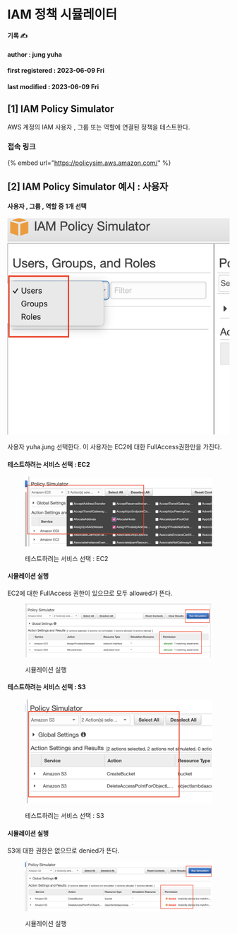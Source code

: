 # IAM 정책 시뮬레이터

**기록 ✍️**

#### author : jung yuha

#### first registered : 2023-06-09 Fri

#### last modified : 2023-06-09 Fri



## \[1] IAM Policy Simulator

AWS 계정의 IAM 사용자 , 그룹 또는 역할에 연결된 정책을 테스트한다.

### 접속 링크&#x20;

{% embed url="https://policysim.aws.amazon.com/" %}

## \[2] IAM Policy Simulator 예시 : 사용자

#### 사용자 , 그룹 , 역할 중 1개 선택

![](<../.gitbook/assets/image (16) (1) (2).png>)

사용자 yuha.jung 선택한다. 이 사용자는 EC2에 대한 FullAccess권한만을 가진다.

#### 테스트하려는 서비스 선택 : EC2

<figure><img src="../.gitbook/assets/image (7) (2) (2).png" alt=""><figcaption><p> 테스트하려는 서비스 선택 : EC2</p></figcaption></figure>

#### 시뮬레이션 실행

EC2에 대한 FullAccess 권한이 있으므로 모두 allowed가 뜬다.

<figure><img src="../.gitbook/assets/image (3) (1).png" alt=""><figcaption><p> 시뮬레이션 실행</p></figcaption></figure>

#### 테스트하려는 서비스 선택 : S3

<figure><img src="../.gitbook/assets/image (4) (2) (2).png" alt=""><figcaption><p> 테스트하려는 서비스 선택 : S3</p></figcaption></figure>

#### 시뮬레이션 실행

S3에 대한 권한은 없으므로 denied가 뜬다.

<figure><img src="../.gitbook/assets/image (17) (1).png" alt=""><figcaption><p> 시뮬레이션 실행</p></figcaption></figure>

